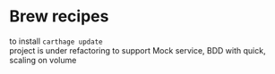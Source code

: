 #  Brew recipes
to install `carthage update` \
project is under refactoring to support Mock service, BDD with quick, scaling on volume 

